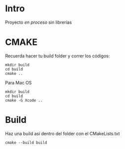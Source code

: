 # Intro

Proyecto *en proceso* sin librerías

# CMAKE

Recuerda hacer tu build folder y correr los códigos:

```
mkdir build
cd build
cmake ..
```
Para Mac OS

```
mkdir build
cd build
cmake -G Xcode ..
```

# Build

Haz una build así dentro del folder con el CMakeLists.txt

```
cmake --build build
```
